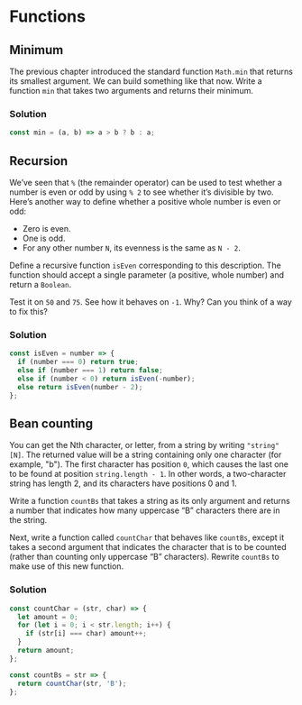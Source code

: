 # Functions

## Minimum

The previous chapter introduced the standard function `Math.min` that returns its smallest argument. We can build something like that now. Write a function `min` that takes two arguments and returns their minimum.

### Solution

```js
const min = (a, b) => a > b ? b : a;
```

## Recursion

We’ve seen that `%` (the remainder operator) can be used to test whether a number is even or odd by using `% 2` to see whether it’s divisible by two. Here’s another way to define whether a positive whole number is even or odd:

- Zero is even.
- One is odd.
- For any other number `N`, its evenness is the same as `N - 2`.

Define a recursive function `isEven` corresponding to this description. The function should accept a single parameter (a positive, whole number) and return a `Boolean`.

Test it on `50` and `75`. See how it behaves on `-1`. Why? Can you think of a way to fix this?

### Solution

```js
const isEven = number => {
  if (number === 0) return true;
  else if (number === 1) return false;
  else if (number < 0) return isEven(-number);
  else return isEven(number - 2);
};
```

## Bean counting

You can get the Nth character, or letter, from a string by writing `"string"[N]`. The returned value will be a string containing only one character (for example, "b"). The first character has position `0`, which causes the last one to be found at position `string.length - 1`. In other words, a two-character string has length 2, and its characters have positions 0 and 1.

Write a function `countBs` that takes a string as its only argument and returns a number that indicates how many uppercase “B” characters there are in the string.

Next, write a function called `countChar` that behaves like `countBs`, except it takes a second argument that indicates the character that is to be counted (rather than counting only uppercase “B” characters). Rewrite `countBs` to make use of this new function.

### Solution

```js
const countChar = (str, char) => {
  let amount = 0;
  for (let i = 0; i < str.length; i++) {
    if (str[i] === char) amount++;
  }
  return amount;
};

const countBs = str => {
  return countChar(str, 'B');
};
```
